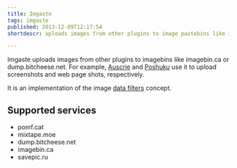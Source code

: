 ```yaml
---
title: Imgaste
tags: imgaste
published: 2013-12-09T12:17:54
shortdescr: uploads images from other plugins to image pastebins like imagebin

---
```


Imgaste uploads images from other plugins to imagebins like
imagebin.ca or dump.bitcheese.net. For example,
[Auscrie](/plugins-auscrie) and [Poshuku](/plugins-poshuku) use it to
upload screenshots and web page shots, respectively.

It is an implementation of the image [data filters](/concepts-data-filters) concept.

Supported services
------------------

- pomf.cat
- mixtape.moe
- dump.bitcheese.net
- imagebin.ca
- savepic.ru
